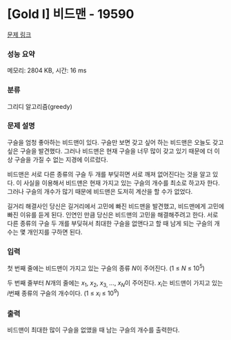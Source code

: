 # [Gold I] 비드맨 - 19590 

[문제 링크](https://www.acmicpc.net/problem/19590) 

### 성능 요약

메모리: 2804 KB, 시간: 16 ms

### 분류

그리디 알고리즘(greedy)

### 문제 설명

<p>구슬을 엄청 좋아하는 비드맨이 있다. 구슬만 보면 갖고 싶어 하는 비드맨은 오늘도 갖고 싶은 구슬을 발견했다. 그러나 비드맨은 현재 구슬을 너무 많이 갖고 있기 때문에 더 이상 구슬을 가질 수 없는 지경에 이르렀다.</p>

<p>비드맨은 서로 다른 종류의 구슬 두 개를 부딪히면 서로 깨져 없어진다는 것을 알고 있다. 이 사실을 이용해서 비드맨은 현재 가지고 있는 구슬의 개수를 최소로 하고자 한다. 그러나 구슬의 개수가 많기 때문에 비드맨은 도저히 계산을 할 수가 없었다.</p>

<p>길거리 해결사인 당신은 길거리에서 고민에 빠진 비드맨을 발견했고, 비드맨에게 고민에 빠진 이유를 듣게 된다. 인연인 만큼 당신은 비드맨의 고민을 해결해주려고 한다. 서로 다른 종류의 구슬 두 개를 부딪혀서 최대한 구슬을 없앤다고 할 때 남게 되는 구슬의 개수는 몇 개인지를 구하면 된다.</p>

### 입력 

 <p>첫 번째 줄에는 비드맨이 가지고 있는 구슬의 종류 <em>N</em>이 주어진다. (1 ≤ <em>N</em> ≤ 10<sup>5</sup>)</p>

<p>두 번째 줄부터 <em>N</em>개의 줄에는 <em>x</em><sub>1</sub>, <em>x</em><sub>2</sub>​, <em>x</em><sub>3, </sub>..., <em>x<sub>N</sub></em>이 주어진다. <em>x<sub>i</sub></em>는 비드맨이 가지고 있는 <em>i</em>번째 종류의 구슬의 개수이다. (1 ≤ <em>x</em><sub><em>i</em> </sub>≤ 10<sup>9</sup>)</p>

### 출력 

 <p>비드맨이 최대한 많이 구슬을 없앴을 때 남는 구슬의 개수를 출력한다.</p>

